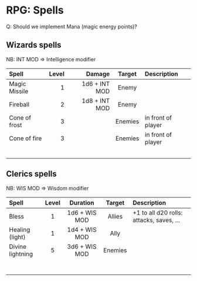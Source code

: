 <!-- SPDX-Copyright-Text: © 2024 CHiPs44 <chips44@gmail.com> -->
<!-- SPDX-License-Identifier: CC-BY-SA-4.0 -->

# RPG: Spells

Q: Should we implement Mana (magic energy points)?

## Wizards spells

NB: INT MOD => Intelligence modifier

| Spell         | Level |        Damage | Target  | Description        |
| :------------ | ----: | ------------: | :-----: | :----------------- |
| Magic Missile |     1 | 1d6 + INT MOD |  Enemy  |                    |
| Fireball      |     2 | 1d8 + INT MOD |  Enemy  |                    |
| Cone of frost |     3 |               | Enemies | in front of player |
| Cone of fire  |     3 |               | Enemies | in front of player |
|               |       |               |         |                    |
|               |       |               |         |                    |
|               |       |               |         |                    |
|               |       |               |         |                    |
|               |       |               |         |                    |

## Clerics spells

NB: WIS MOD => Wisdom modifier

| Spell            | Level |   Duration    | Target  | Description                              |
| :--------------- | :---: | :-----------: | :-----: | :--------------------------------------- |
| Bless            |   1   | 1d6 + WIS MOD | Allies  | +1 to all d20 rolls: attacks, saves, ... |
| Healing (light)  |   1   | 1d4 + WIS MOD |  Ally   |                                          |
| Divine lightning |   5   | 3d6 + WIS MOD | Enemies |                                          |
|                  |       |               |         |                                          |
|                  |       |               |         |                                          |
|                  |       |               |         |                                          |
|                  |       |               |         |                                          |
|                  |       |               |         |                                          |
|                  |       |               |         |                                          |
|                  |       |               |         |                                          |
